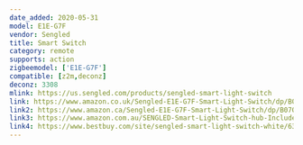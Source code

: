 ```yaml
---
date_added: 2020-05-31
model: E1E-G7F
vendor: Sengled
title: Smart Switch
category: remote
supports: action
zigbeemodel: ['E1E-G7F']
compatible: [z2m,deconz]
deconz: 3308
mlink: https://us.sengled.com/products/sengled-smart-light-switch
link: https://www.amazon.co.uk/Sengled-E1E-G7F-Smart-Light-Switch/dp/B07QHDV5S4
link2: https://www.amazon.ca/Sengled-E1E-G7F-Smart-Light-Switch/dp/B07QHDV5S4
link3: https://www.amazon.com.au/SENGLED-Smart-Light-Switch-hub-Included/dp/B084JH44TY/
link4: https://www.bestbuy.com/site/sengled-smart-light-switch-white/6340420.p?skuId=6340420&intl=nosplash
---
```

